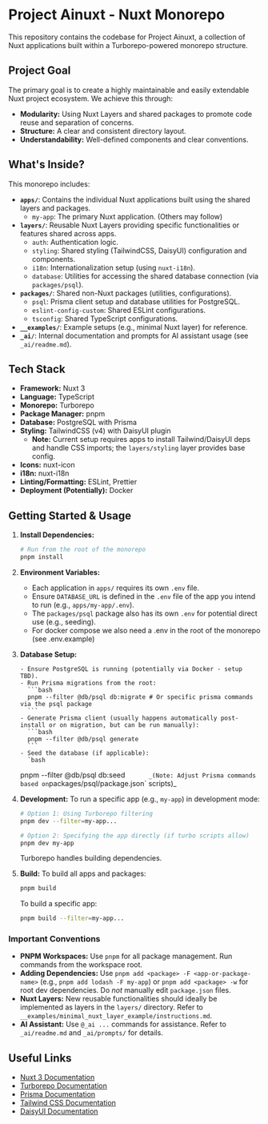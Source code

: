 # Project Ainuxt - Nuxt Monorepo

This repository contains the codebase for Project Ainuxt, a collection of Nuxt applications built within a Turborepo-powered monorepo structure.

## Project Goal

The primary goal is to create a highly maintainable and easily extendable Nuxt project ecosystem. We achieve this through:

- **Modularity:** Using Nuxt Layers and shared packages to promote code reuse and separation of concerns.
- **Structure:** A clear and consistent directory layout.
- **Understandability:** Well-defined components and clear conventions.

## What's Inside?

This monorepo includes:

- **`apps/`**: Contains the individual Nuxt applications built using the shared layers and packages.
  - `my-app`: The primary Nuxt application. (Others may follow)
- **`layers/`**: Reusable Nuxt Layers providing specific functionalities or features shared across apps.
  - `auth`: Authentication logic.
  - `styling`: Shared styling (TailwindCSS, DaisyUI) configuration and components.
  - `i18n`: Internationalization setup (using `nuxt-i18n`).
  - `database`: Utilities for accessing the shared database connection (via `packages/psql`).
- **`packages/`**: Shared non-Nuxt packages (utilities, configurations).
  - `psql`: Prisma client setup and database utilities for PostgreSQL.
  - `eslint-config-custom`: Shared ESLint configurations.
  - `tsconfig`: Shared TypeScript configurations.
- **`__examples/`**: Example setups (e.g., minimal Nuxt layer) for reference.
- **`_ai/`**: Internal documentation and prompts for AI assistant usage (see `_ai/readme.md`).

## Tech Stack

- **Framework:** Nuxt 3
- **Language:** TypeScript
- **Monorepo:** Turborepo
- **Package Manager:** pnpm
- **Database:** PostgreSQL with Prisma
- **Styling:** TailwindCSS (v4) with DaisyUI plugin
  - **Note:** Current setup requires apps to install Tailwind/DaisyUI deps and handle CSS imports; the `layers/styling` layer provides base config.
- **Icons:** nuxt-icon
- **i18n:** nuxt-i18n
- **Linting/Formatting:** ESLint, Prettier
- **Deployment (Potentially):** Docker

## Getting Started & Usage

1.  **Install Dependencies:**

    ```bash
    # Run from the root of the monorepo
    pnpm install
    ```

2.  **Environment Variables:**

    - Each application in `apps/` requires its own `.env` file.
    - Ensure `DATABASE_URL` is defined in the `.env` file of the app you intend to run (e.g., `apps/my-app/.env`).
    - The `packages/psql` package also has its own `.env` for potential direct use (e.g., seeding).
    - For docker compose we also need a .env in the root of the monorepo (see .env.example)

3.  **Database Setup:**

        - Ensure PostgreSQL is running (potentially via Docker - setup TBD).
        - Run Prisma migrations from the root:
          ```bash
          pnpm --filter @db/psql db:migrate # Or specific prisma commands via the psql package
          ```
        - Generate Prisma client (usually happens automatically post-install or on migration, but can be run manually):
          ```bash
          pnpm --filter @db/psql generate
          ```
        - Seed the database (if applicable):
          `bash

    pnpm --filter @db/psql db:seed
    `      _(Note: Adjust Prisma commands based on`packages/psql/package.json` scripts)\_

4.  **Development:**
    To run a specific app (e.g., `my-app`) in development mode:

    ```bash
    # Option 1: Using Turborepo filtering
    pnpm dev --filter=my-app...

    # Option 2: Specifying the app directly (if turbo scripts allow)
    pnpm dev my-app
    ```

    Turborepo handles building dependencies.

5.  **Build:**
    To build all apps and packages:
    ```bash
    pnpm build
    ```
    To build a specific app:
    ```bash
    pnpm build --filter=my-app...
    ```

### Important Conventions

- **PNPM Workspaces:** Use `pnpm` for all package management. Run commands from the workspace root.
- **Adding Dependencies:** Use `pnpm add <package> -F <app-or-package-name>` (e.g., `pnpm add lodash -F my-app`) or `pnpm add <package> -w` for root dev dependencies. Do _not_ manually edit `package.json` files.
- **Nuxt Layers:** New reusable functionalities should ideally be implemented as layers in the `layers/` directory. Refer to `__examples/minimal_nuxt_layer_example/instructions.md`.
- **AI Assistant:** Use `@_ai ...` commands for assistance. Refer to `_ai/readme.md` and `_ai/prompts/` for details.

## Useful Links

- [Nuxt 3 Documentation](https://nuxt.com/docs)
- [Turborepo Documentation](https://turbo.build/docs)
- [Prisma Documentation](https://www.prisma.io/docs/)
- [Tailwind CSS Documentation](https://tailwindcss.com/docs)
- [DaisyUI Documentation](https://daisyui.com/)
